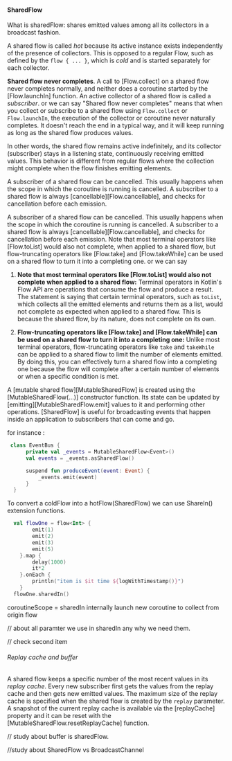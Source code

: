 #### SharedFlow

What is sharedFlow: shares emitted values among all its collectors in a
broadcast fashion.

A shared flow is called _hot_ because its active instance exists
independently of the presence of collectors. This is opposed to a regular
Flow, such as defined by the `flow { ... }`, which is _cold_ and is
started separately for each collector.

**Shared flow never completes**. A call to [Flow.collect] on a shared flow
never completes normally, and neither does a coroutine started by
the [Flow.launchIn] function. An active collector of a shared flow is
called a _subscriber_. or we can say  "Shared flow never completes" means
that when you collect or subscribe to a shared flow using `Flow.collect`
or `Flow.launchIn`, the execution of the collector or coroutine never
naturally completes. It doesn't reach the end in a typical way, and it
will keep running as long as the shared flow produces values.

In other words, the shared flow remains active indefinitely, and its
collector (subscriber) stays in a listening state, continuously receiving
emitted values. This behavior is different from regular flows where the
collection might complete when the flow finishes emitting elements.

A subscriber of a shared flow can be cancelled. This usually happens when
the scope in which the coroutine is running is cancelled. A subscriber to
a shared flow is always [cancellable][Flow.cancellable], and checks for
cancellation before each emission.

A subscriber of a shared flow can be cancelled. This usually happens when
the scope in which the coroutine is running is cancelled. A subscriber to
a shared flow is always [cancellable][Flow.cancellable], and checks for
cancellation before each emission. Note that most terminal operators
like [Flow.toList] would also not complete, when applied to a shared flow,
but flow-truncating operators like [Flow.take] and [Flow.takeWhile] can be
used on a shared flow to turn it into a completing one. or we can say

1. **Note that most terminal operators like [Flow.toList] would also not
   complete when applied to a shared flow:** Terminal operators in
   Kotlin's Flow API are operations that consume the flow and produce a
   result. The statement is saying that certain terminal operators, such
   as `toList`, which collects all the emitted elements and returns them
   as a list, would not complete as expected when applied to a shared
   flow. This is because the shared flow, by its nature, does not complete
   on its own.

2. **Flow-truncating operators like [Flow.take] and [Flow.takeWhile] can
   be used on a shared flow to turn it into a completing one:** Unlike
   most terminal operators, flow-truncating operators like `take`
   and `takeWhile` can be applied to a shared flow to limit the number of
   elements emitted. By doing this, you can effectively turn a shared flow
   into a completing one because the flow will complete after a certain
   number of elements or when a specific condition is met.

A [mutable shared flow][MutableSharedFlow] is created using
the [MutableSharedFlow(...)] constructor function. Its state can be
updated by [emitting][MutableSharedFlow.emit] values to it and performing
other operations. [SharedFlow] is useful for broadcasting events that
happen inside an application to subscribers that can come and go.

for instance :

```kt
 class EventBus {
      private val _events = MutableSharedFlow<Event>() 
      val events = _events.asSharedFlow()

      suspend fun produceEvent(event: Event) {
          _events.emit(event)
      }
  }
```

To convert a coldFlow into a hotFlow(SharedFlow) we can use ShareIn()
extension functions.

```kt
  val flowOne = flow<Int> {
        emit(1)
        emit(2)
        emit(3)
        emit(5)
    }.map {
        delay(1000)
        it*2
    }.onEach {
        println("item is $it time ${logWithTimestamp()}")
    }
  flowOne.sharedIn()
```

coroutineScope = sharedIn internally launch new coroutine to collect from
origin flow

// about all paramter we use in sharedIn any why we need them.

// check second item

###### Replay cache and buffer

A shared flow keeps a specific number of the most recent values in its
_replay cache_. Every new subscriber first gets the values from the replay
cache and then gets new emitted values. The maximum size of the replay
cache is specified when the shared flow is created by the `replay`
parameter. A snapshot of the current replay cache is available via
the [replayCache] property and it can be reset with
the [MutableSharedFlow.resetReplayCache] function.

// study about buffer is sharedFlow.

//study about SharedFlow vs BroadcastChannel
